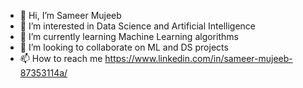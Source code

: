 - 👋 Hi, I’m Sameer Mujeeb
- 👀 I’m interested in Data Science and Artificial Intelligence
- 🌱 I’m currently learning Machine Learning algorithms
- 💞️ I’m looking to collaborate on ML and DS projects
- 📫 How to reach me https://www.linkedin.com/in/sameer-mujeeb-87353114a/

<!---
SameerMujeeb2000/SameerMujeeb2000 is a ✨ special ✨ repository because its `README.md` (this file) appears on your GitHub profile.
You can click the Preview link to take a look at your changes.
--->
